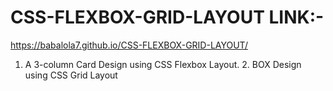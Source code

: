 # CSS-FLEXBOX-GRID-LAYOUT LINK:-
 https://babalola7.github.io/CSS-FLEXBOX-GRID-LAYOUT/
1.  A 3-column Card Design using CSS Flexbox  Layout.            2. BOX Design using CSS Grid Layout  
